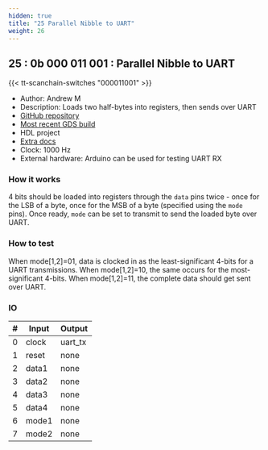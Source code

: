 ```yaml
---
hidden: true
title: "25 Parallel Nibble to UART"
weight: 26
---
```


## 25 : 0b 000 011 001 : Parallel Nibble to UART

{{< tt-scanchain-switches "000011001" >}}

* Author: Andrew M
* Description: Loads two half-bytes into registers, then sends over UART
* [GitHub repository](https://github.com/andrewmourcos/tt03-verilog-demo)
* [Most recent GDS build](https://github.com/andrewmourcos/tt03-verilog-demo/actions/runs/4789531906)
* HDL project
* [Extra docs]()
* Clock: 1000 Hz
* External hardware: Arduino can be used for testing UART RX



### How it works

4 bits should be loaded into registers through the `data` pins twice - once for the LSB of a byte, once for the MSB of a byte (specified using the `mode` pins). 
Once ready, `mode` can be set to transmit to send the loaded byte over UART.


### How to test

When mode[1,2]=01, data is clocked in as the least-significant 4-bits for a UART transmissions. When mode[1,2]=10, the same occurs for the most-significant 4-bits. When mode[1,2]=11, the complete data should get sent over UART.


### IO

| # | Input        | Output       |
|---|--------------|--------------|
| 0 | clock  | uart_tx |
| 1 | reset  | none |
| 2 | data1  | none |
| 3 | data2  | none |
| 4 | data3  | none |
| 5 | data4  | none |
| 6 | mode1  | none |
| 7 | mode2  | none |
